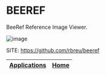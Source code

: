# BEEREF

 BeeRef Reference Image Viewer.

 ![image](https://github.com/rbreu/beeref/blob/main/images/screenshot.png)

 SITE: https://github.com/rbreu/beeref

 | [Applications](https://portable-linux-apps.github.io/apps.html) | [Home](https://portable-linux-apps.github.io)
 | --- | --- |
